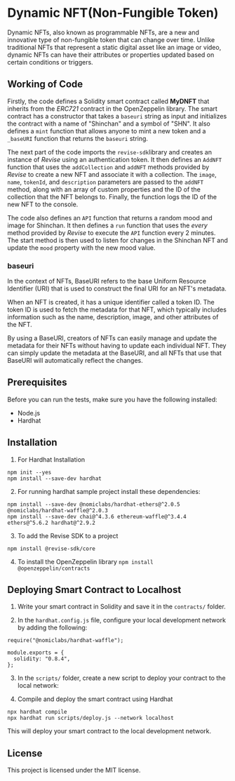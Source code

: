 #  Dynamic NFT(Non-Fungible Token)
   Dynamic NFTs, also known as programmable NFTs, are a new and innovative type of non-fungible token that can change over time. Unlike traditional NFTs that represent a static digital asset like an image or video, dynamic NFTs can have their attributes or properties updated based on certain conditions or triggers.


## Working of Code

Firstly, the code defines a Solidity smart contract called **MyDNFT** that inherits from the *ERC721* contract in the OpenZeppelin library. The smart contract has a constructor that takes a `baseuri` string as input and initializes the contract with a name of "Shinchan" and a symbol of "SHN". It also defines a `mint` function that allows anyone to mint a new token and a `_baseURI` function that returns the `baseuri` string.

The next part of the code imports the `revise-sdk`library and creates an instance of *Revise* using an authentication token. It then defines an `AddNFT` function that uses the `addCollection` and `addNFT` methods provided by *Revise* to create a new NFT and associate it with a collection. The `image`, `name`, `tokenId`, and `description` parameters are passed to the `addNFT` method, along with an array of custom properties and the ID of the collection that the NFT belongs to. Finally, the function logs the ID of the new NFT to the console.

The code also defines an `API` function that returns a random mood and image for Shinchan. It then defines a `run` function that uses the *every* method provided by *Revise* to execute the `API` function every 2 minutes. The start method is then used to listen for changes in the Shinchan NFT and update the `mood` property with the new mood value.

  ### baseuri
   In the context of NFTs, BaseURI refers to the base Uniform Resource Identifier (URI) that is used to construct the final URI for an NFT's metadata.

When an NFT is created, it has a unique identifier called a token ID. The token ID is used to fetch the metadata for that NFT, which typically includes information such as the name, description, image, and other attributes of the NFT.

By using a BaseURI, creators of NFTs can easily manage and update the metadata for their NFTs without having to update each individual NFT. They can simply update the metadata at the BaseURI, and all NFTs that use that BaseURI will automatically reflect the changes.

## Prerequisites

Before you can run the tests, make sure you have the following installed:

- Node.js
- Hardhat

## Installation

1. For Hardhat Installation
``` 
npm init --yes
npm install --save-dev hardhat
```

2. For running hardhat sample project install these dependencies:
```
npm install --save-dev @nomiclabs/hardhat-ethers@^2.0.5 @nomiclabs/hardhat-waffle@^2.0.3 
npm install --save-dev chai@^4.3.6 ethereum-waffle@^3.4.4 ethers@^5.6.2 hardhat@^2.9.2
```
3. To add the Revise SDK to a project

`npm install @revise-sdk/core`

4. To install the OpenZeppelin library
`npm install @openzeppelin/contracts`
 

## Deploying Smart Contract to Localhost

1. Write your smart contract in Solidity and save it in the `contracts/` folder.

2. In the `hardhat.config.js` file, configure your local development network by adding the following:

```
require("@nomiclabs/hardhat-waffle");

module.exports = {
  solidity: "0.8.4",
};

  ```

  3. In the `scripts/` folder, create a new script to deploy your contract to the local network:

4. Compile and deploy the smart contract using Hardhat

```
npx hardhat compile
npx hardhat run scripts/deploy.js --network localhost

``` 

This will deploy your smart contract to the local development network.




## License
This project is licensed under the MIT license. 